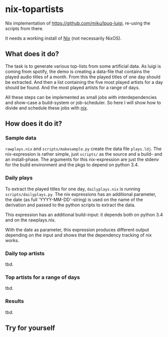 # nix-topartists

Nix implementation of https://github.com/miku/lpug-luigi, re-using the scripts from there.

It needs a working install of [Nix](https://nixos.org/nix) (not necessarily NixOS).

## What does it do?

The task is to generate various top-lists from some artificial data. As luigi is coming from spotify, the demo is creating a data-file that contains the played audio titles of a month. From this the played titles of one day should be extracted. And then a list containing the five most played artists for a day should be found. And the most played artists for a range of days.

All these steps can be implemented as small jobs with interdependencies and show-case a build-system or job-scheduler. So here I will show how to divide and schedule these jobs with [nix](https://nixos.org/nix).

## How does it do it?

### Sample data

`rawplays.nix` and `scripts/makesample.py` create the data file `plays.ldj`. The nix-expression is rather simple, just `scripts/` as the source and a build- and an install-phase. The arguments for this nix-expression are just the stdenv for the build environment and the pkgs to depend on python 3.4.

### Daily plays

To extract the played titles for one day, `dailyplays.nix` is running `scripts/dailyplays.py`. The nix expressions has an additional parameter, the date (as full 'YYYY-MM-DD'-string) is used on the name of the derivation and passed to the python scripts to extract the data.

This expression has an additional build-input: it depends both on python 3.4 and on the rawplays.nix.

With the date as parameter, this expression produces different output depending on the input and shows that the dependency tracking of nix works.

### Daily top artists

tbd.

### Top artists for a range of days

tbd.

### Results

tbd.

## Try for yourself

